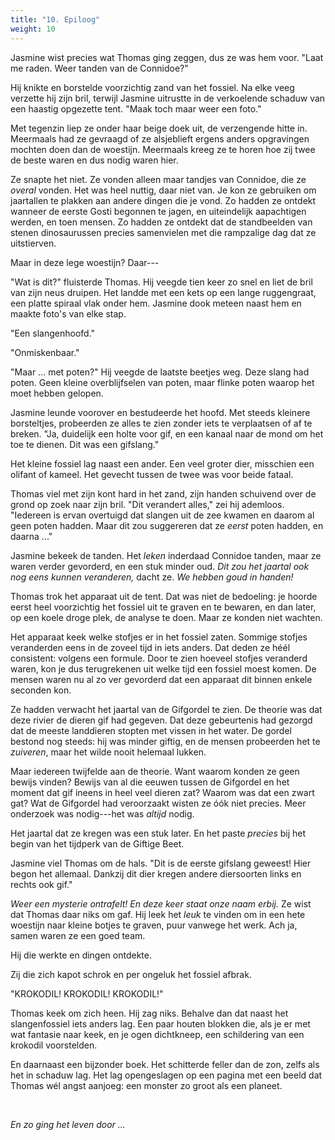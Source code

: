 ```yaml
---
title: "10. Epiloog"
weight: 10
---
```


Jasmine wist precies wat Thomas ging zeggen, dus ze was hem voor. "Laat me raden. Weer tanden van de Connidoe?"

Hij knikte en borstelde voorzichtig zand van het fossiel. Na elke veeg verzette hij zijn bril, terwijl Jasmine uitrustte in de verkoelende schaduw van een haastig opgezette tent. "Maak toch maar weer een foto."

Met tegenzin liep ze onder haar beige doek uit, de verzengende hitte in. Meermaals had ze gevraagd of ze alsjeblieft ergens anders opgravingen mochten doen dan de woestijn. Meermaals kreeg ze te horen hoe zij twee de beste waren en dus nodig waren hier.

Ze snapte het niet. Ze vonden alleen maar tandjes van Connidoe, die ze _overal_ vonden. Het was heel nuttig, daar niet van. Je kon ze gebruiken om jaartallen te plakken aan andere dingen die je vond. Zo hadden ze ontdekt wanneer de eerste Gosti begonnen te jagen, en uiteindelijk aapachtigen werden, en toen mensen. Zo hadden ze ontdekt dat de standbeelden van stenen dinosaurussen precies samenvielen met die rampzalige dag dat ze uitstierven.

Maar in deze lege woestijn? Daar---

"Wat is dit?" fluisterde Thomas. Hij veegde tien keer zo snel en liet de bril van zijn neus druipen. Het landde met een kets op een lange ruggengraat, een platte spiraal vlak onder hem. Jasmine dook meteen naast hem en maakte foto's van elke stap.

"Een slangenhoofd."

"Onmiskenbaar."

"Maar ... met poten?" Hij veegde de laatste beetjes weg. Deze slang had poten. Geen kleine overblijfselen van poten, maar flinke poten waarop het moet hebben gelopen. 

Jasmine leunde voorover en bestudeerde het hoofd. Met steeds kleinere borsteltjes, probeerden ze alles te zien zonder iets te verplaatsen of af te breken. "Ja, duidelijk een holte voor gif, en een kanaal naar de mond om het toe te dienen. Dit was een gifslang."

Het kleine fossiel lag naast een ander. Een veel groter dier, misschien een olifant of kameel. Het gevecht tussen de twee was voor beide fataal.

Thomas viel met zijn kont hard in het zand, zijn handen schuivend over de grond op zoek naar zijn bril. "Dit verandert alles," zei hij ademloos. "Iedereen is ervan overtuigd dat slangen uit de zee kwamen en daarom al geen poten hadden. Maar dit zou suggereren dat ze _eerst_ poten hadden, en daarna ..."

Jasmine bekeek de tanden. Het _leken_ inderdaad Connidoe tanden, maar ze waren verder gevorderd, en een stuk minder oud. _Dit zou het jaartal ook nog eens kunnen veranderen,_ dacht ze. _We hebben goud in handen!_

Thomas trok het apparaat uit de tent. Dat was niet de bedoeling: je hoorde eerst heel voorzichtig het fossiel uit te graven en te bewaren, en dan later, op een koele droge plek, de analyse te doen. Maar ze konden niet wachten.

Het apparaat keek welke stofjes er in het fossiel zaten. Sommige stofjes veranderden eens in de zoveel tijd in iets anders. Dat deden ze héél consistent: volgens een formule. Door te zien hoeveel stofjes veranderd waren, kon je dus terugrekenen uit welke tijd een fossiel moest komen. De mensen waren nu al zo ver gevorderd dat een apparaat dit binnen enkele seconden kon.

Ze hadden verwacht het jaartal van de Gifgordel te zien. De theorie was dat deze rivier de dieren gif had gegeven. Dat deze gebeurtenis had gezorgd dat de meeste landdieren stopten met vissen in het water. De gordel bestond nog steeds: hij was minder giftig, en de mensen probeerden het te _zuiveren_, maar het wilde nooit helemaal lukken.

Maar iedereen twijfelde aan de theorie. Want waarom konden ze geen bewijs vinden? Bewijs van al die eeuwen tussen de Gifgordel en het moment dat gif ineens in heel veel dieren zat? Waarom was dat een zwart gat? Wat de Gifgordel had veroorzaakt wisten ze óók niet precies. Meer onderzoek was nodig---het was _altijd_ nodig.

Het jaartal dat ze kregen was een stuk later. En het paste _precies_ bij het begin van het tijdperk van de Giftige Beet.

Jasmine viel Thomas om de hals. "Dit is de eerste gifslang geweest! Hier begon het allemaal. Dankzij dit dier kregen andere diersoorten links en rechts ook gif."

_Weer een mysterie ontrafelt! En deze keer staat onze naam erbij._ Ze wist dat Thomas daar niks om gaf. Hij leek het _leuk_ te vinden om in een hete woestijn naar kleine botjes te graven, puur vanwege het werk. Ach ja, samen waren ze een goed team.

Hij die werkte en dingen ontdekte. 

Zij die zich kapot schrok en per ongeluk het fossiel afbrak.

"KROKODIL! KROKODIL! KROKODIL!"

Thomas keek om zich heen. Hij zag niks. Behalve dan dat naast het slangenfossiel iets anders lag. Een paar houten blokken die, als je er met wat fantasie naar keek, en je ogen dichtkneep, een schildering van een krokodil voorstelden. 

En daarnaast een bijzonder boek. Het schitterde feller dan de zon, zelfs als het in schaduw lag. Het lag opengeslagen op een pagina met een beeld dat Thomas wél angst aanjoeg: een monster zo groot als een planeet.

&nbsp;

_En zo ging het leven door ..._
